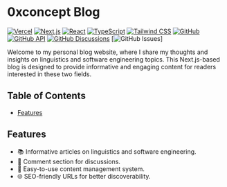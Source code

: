 # 0xconcept Blog

[![Vercel](https://img.shields.io/badge/vercel-deployed-brightgreen)](https://0xconcept.com)
[![Next.js](https://img.shields.io/badge/next.js-v10.0.3-blue)](https://nextjs.org)
[![React](https://img.shields.io/badge/react-v17.0.1-blue)](https://reactjs.org)
[![TypeScript](https://img.shields.io/badge/typescript-v4.1.2-blue)](https://www.typescriptlang.org)
[![Tailwind CSS](https://img.shields.io/badge/tailwindcss-v2.0.3-blue)](https://tailwindcss.com)
[![GitHub](https://img.shields.io/badge/github-v4.0.0-blue)](https://github.com)
[![GitHub API](https://img.shields.io/badge/github--api-v4-blue)](https://docs.github.com/en/free-pro-team@latest/rest)
[![GitHub Discussions](https://img.shields.io/badge/github--discussions-v0.0.1-blue)](https://docs.github.com/en/free-pro-team@latest/discussions)
[![GitHub Issues](https://img.shields.io)]

Welcome to my personal blog website, where I share my thoughts and insights on linguistics and software engineering topics. This Next.js-based blog is designed to provide informative and engaging content for readers interested in these two fields.

## Table of Contents

- [Features](#features)

## Features

- 📚 Informative articles on linguistics and software engineering.
- 💬 Comment section for discussions.
- 📝 Easy-to-use content management system.
- 🌐 SEO-friendly URLs for better discoverability.
